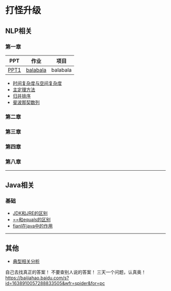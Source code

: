 打怪升级 
=======


## NLP相关

### 第一章



| PPT | 作业 | 项目 |
| -- | -- | -- |
| <a href="/nlp/passage1/slide_annotated.pdf">PPT1</a> | <a href='/nlp/passage1/Homework0-SetupAccount/submit.md'>balabala</a> | balabala |


- <a href="/nlp/passage1/note/complexity.md">时间复杂度与空间复杂度</a> 
- <a href="/nlp/passage1/note/master_theorem.md">主定理方法</a> 
- <a href="/nlp/passage1/note/merge_sort.md">归并排序</a> 
- <a href="/nlp/passage1/note/complexity.md">斐波那契数列</a> 





### 第二章


### 第三章


### 第四章



### 第八章

--------------------------------

## Java相关

### 基础

- <a href="/passage1/note/complexity.md">JDK和JRE的区别</a> 
- <a href="/passage1/note/complexity.md">==和equals的区别</a> 
- <a href="/passage1/note/complexity.md">fianl在java中的作用</a> 



-----------------------------------

## 其他
- <a href="/others/CCA/Canonical_Correlation_Analysis.md">典型相关分析</a>

自己去找真正的答案！ 不要查别人说的答案！ 三天一个问题，认真奥！
https://baijiahao.baidu.com/s?id=1638910057288833505&wfr=spider&for=pc
